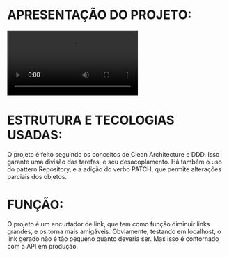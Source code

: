 <h1>APRESENTAÇÃO DO PROJETO:</h1>
<video src="Resources\ApresentaçãoAPI.mp4" controls="controls" style="max-width: 730px;">
</video>
<h1></h1>
<h1>ESTRUTURA E TECOLOGIAS USADAS:</h1>
<div>O projeto é feito seguindo os conceitos de Clean Architecture e DDD. Isso garante uma divisão das tarefas, e seu desacoplamento. Há também o uso do pattern Repository, e a adição do verbo PATCH, que permite alterações parciais dos objetos.</div>
<h1></h1>
<h1>FUNÇÃO:</h1>
<div>O projeto é um encurtador de link, que tem como função diminuir links grandes, e os torna mais amigáveis. Obviamente, testando em localhost, o link gerado não é tão pequeno quanto deveria ser. Mas isso é contornado com a API em produção.</div>